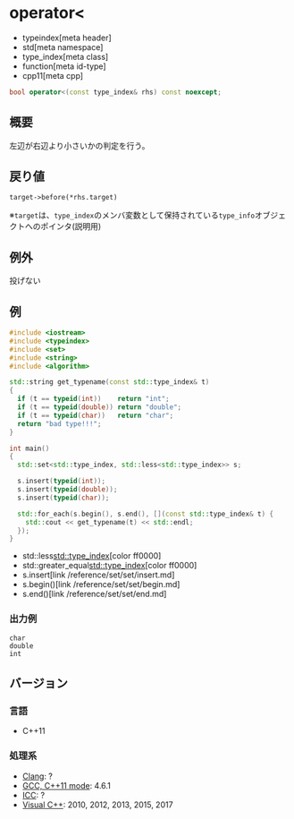 # operator<
* typeindex[meta header]
* std[meta namespace]
* type_index[meta class]
* function[meta id-type]
* cpp11[meta cpp]

```cpp
bool operator<(const type_index& rhs) const noexcept;
```

## 概要
左辺が右辺より小さいかの判定を行う。


## 戻り値
`target->before(*rhs.target)`

※`target`は、`type_index`のメンバ変数として保持されている`type_info`オブジェクトへのポインタ(説明用)


## 例外
投げない


## 例
```cpp example
#include <iostream>
#include <typeindex>
#include <set>
#include <string>
#include <algorithm>

std::string get_typename(const std::type_index& t)
{
  if (t == typeid(int))    return "int";
  if (t == typeid(double)) return "double";
  if (t == typeid(char))   return "char";
  return "bad type!!!";
}

int main()
{
  std::set<std::type_index, std::less<std::type_index>> s;

  s.insert(typeid(int));
  s.insert(typeid(double));
  s.insert(typeid(char));

  std::for_each(s.begin(), s.end(), [](const std::type_index& t) {
    std::cout << get_typename(t) << std::endl;
  });
}
```
* std::less<std::type_index>[color ff0000]
* std::greater_equal<std::type_index>[color ff0000]
* s.insert[link /reference/set/set/insert.md]
* s.begin()[link /reference/set/set/begin.md]
* s.end()[link /reference/set/set/end.md]

### 出力例
```
char
double
int
```

## バージョン
### 言語
- C++11

### 処理系
- [Clang](/implementation.md#clang): ?
- [GCC, C++11 mode](/implementation.md#gcc): 4.6.1
- [ICC](/implementation.md#icc): ?
- [Visual C++](/implementation.md#visual_cpp): 2010, 2012, 2013, 2015, 2017

